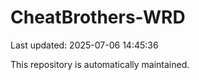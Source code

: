 # CheatBrothers-WRD

Last updated: 2025-07-06 14:45:36

This repository is automatically maintained.
